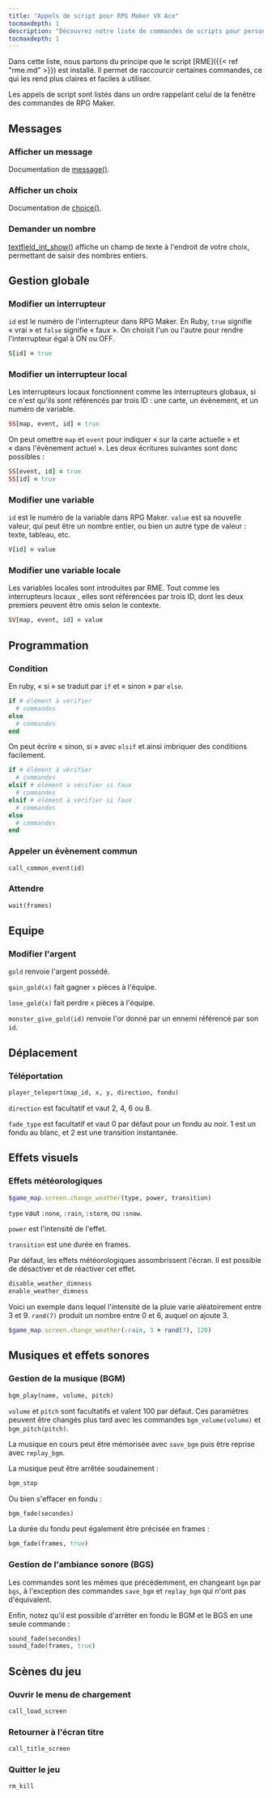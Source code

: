 ```yaml
---
title: "Appels de script pour RPG Maker VX Ace"
tocmaxdepth: 1
description: "Découvrez notre liste de commandes de scripts pour personnaliser votre jeu RPG Maker VX Ace avec RME. Ajoutez de nouvelles commandes puissantes à vos évènements."
tocmaxdepth: 1
---
```


Dans cette liste, nous partons du principe que le script [RME]({{< ref "rme.md" >}}) est installé. Il permet de raccourcir certaines commandes, ce qui les rend plus claires et faciles à utiliser.

Les appels de script sont listés dans un ordre rappelant celui de la fenêtre des commandes de RPG Maker.

## Messages

### Afficher un message

Documentation de [message()](http://rmex.github.io/RMEDoc/#message).

### Afficher un choix

Documentation de [choice()](http://rmex.github.io/RMEDoc/#choice).

### Demander un nombre

[textfield_int_show()](http://rmex.github.io/RMEDoc/#textfield_int_show) affiche un champ de texte à l'endroit de votre choix, permettant de saisir des nombres entiers.

## Gestion globale

### Modifier un interrupteur

`id` est le numéro de l'interrupteur dans RPG Maker. En Ruby, `true` signifie « vrai » et `false` signifie « faux ». On choisit l'un ou l'autre pour rendre l'interrupteur égal à ON ou OFF.

```ruby
S[id] = true
```

### Modifier un interrupteur local

Les interrupteurs locaux fonctionnent comme les interrupteurs globaux, si ce n'est qu'ils sont référencés par trois ID : une carte, un évènement, et un numéro de variable.

```ruby
SS[map, event, id] = true
```

On peut omettre `map` et `event` pour indiquer « sur la carte actuelle » et « dans l'évènement actuel ». Les deux écritures suivantes sont donc possibles :

```ruby
SS[event, id] = true
SS[id] = true
```

### Modifier une variable

`id` est le numéro de la variable dans RPG Maker. `value` est sa nouvelle valeur, qui peut être un nombre entier, ou bien un autre type de valeur : texte, tableau, etc.

```ruby
V[id] = value
```

### Modifier une variable locale

Les variables locales sont introduites par RME. Tout comme les interrupteurs locaux <appeldescriptinterrupteurlocal>, elles sont référencées par trois ID, dont les deux premiers peuvent être omis selon le contexte.

```ruby
SV[map, event, id] = value
```

## Programmation

### Condition

En ruby, « si » se traduit par `if` et « sinon » par `else`.

```ruby
if # élément à vérifier
  # commandes
else
  # commandes
end
```

On peut écrire « sinon, si » avec `elsif` et ainsi imbriquer des conditions facilement.

```ruby
if # élément à vérifier
  # commandes
elsif # élément à vérifier si faux
  # commandes
elsif # élément à vérifier si faux
  # commandes
else
  # commandes
end
```

### Appeler un évènement commun

```ruby
call_common_event(id)
```

### Attendre

```ruby
wait(frames)
```

## Equipe

### Modifier l'argent

`gold` renvoie l'argent possédé.

`gain_gold(x)` fait gagner `x` pièces à l'équipe.

`lose_gold(x)` fait perdre `x` pièces à l'équipe.

`monster_give_gold(id)` renvoie l'or donné par un ennemi référencé par son `id`.

## Déplacement

### Téléportation

```ruby
player_teleport(map_id, x, y, direction, fondu)
```

`direction` est facultatif et vaut 2, 4, 6 ou 8.

`fade_type` est facultatif et vaut 0 par défaut pour un fondu au noir. 1 est un fondu au blanc, et 2 est une transition instantanée.

## Effets visuels

### Effets météorologiques

```ruby
$game_map.screen.change_weather(type, power, transition)
```

`type` vaut `:none`, `:rain`, `:storm`, ou `:snow`.

`power` est l'intensité de l'effet.

`transition` est une durée en frames.

Par défaut, les effets météorologiques assombrissent l'écran. Il est possible de désactiver et de réactiver cet effet.

```ruby
disable_weather_dimness
enable_weather_dimness
```

Voici un exemple dans lequel l'intensité de la pluie varie aléatoirement entre 3 et 9. `rand(7)` produit un nombre entre 0 et 6, auquel on ajoute 3.

```ruby
$game_map.screen.change_weather(:rain, 3 + rand(7), 120)
```

## Musiques et effets sonores

### Gestion de la musique (BGM)

```ruby
bgm_play(name, volume, pitch)
```

`volume` et `pitch` sont facultatifs et valent 100 par défaut. Ces paramètres peuvent être changés plus tard avec les commandes `bgm_volume(volume)` et `bgm_pitch(pitch)`.

La musique en cours peut être mémorisée avec `save_bgm` puis être reprise avec `replay_bgm`.

La musique peut être arrêtée soudainement :

```ruby
bgm_stop
```

Ou bien s'effacer en fondu :

```ruby
bgm_fade(secondes)
```

La durée du fondu peut également être précisée en frames :

```ruby
bgm_fade(frames, true)
```

### Gestion de l'ambiance sonore (BGS)

Les commandes sont les mêmes que précédemment, en changeant `bgm` par `bgs`, à l'exception des commandes `save_bgm` et `replay_bgm` qui n'ont pas d'équivalent.

Enfin, notez qu'il est possible d'arrêter en fondu le BGM et le BGS en une seule commande :

```ruby
sound_fade(secondes)
sound_fade(frames, true)
```

## Scènes du jeu

### Ouvrir le menu de chargement

```ruby
call_load_screen
```

### Retourner à l'écran titre

```ruby
call_title_screen
```

### Quitter le jeu

```ruby
rm_kill
```
